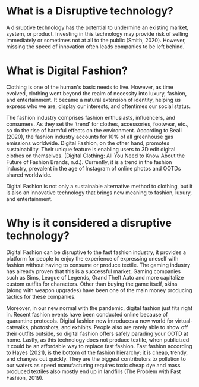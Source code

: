# What is a Disruptive technology?
A disruptive technology has the potential to undermine an existing market, system, or product. Investing in this technology may provide risk of selling immediately or sometimes not at all to the public (Smith, 2020). However, missing the speed of innovation often leads companies to be left behind.

# What is Digital Fashion?
Clothing is one of the human's basic needs to live. However, as time evolved, clothing went beyond the realm of necessity into luxury, fashion, and entertainment. It became a natural extension of identity, helping us express who we are, display our interests, and oftentimes our social status. 

The fashion industry comprises fashion enthusiasts, influencers, and consumers. As they set the ‘trend’ for clothes, accessories, footwear, etc., so do the rise of harmful effects on the environment. According to Beall (2020), the fashion industry accounts for 10% of all greenhouse gas emissions worldwide. Digital Fashion, on the other hand, promotes sustainability. Their unique feature is enabling users to 3D edit digital clothes on themselves. (Digital Clothing: All You Need to Know About the Future of Fashion Brands, n.d.). Currently, it is a trend in the fashion industry, prevalent in the age of Instagram of online photos and OOTDs shared worldwide.

Digital Fashion is not only a sustainable alternative method to clothing, but it is also an innovative technology that brings new meaning to fashion, luxury, and entertainment. 

# Why is it considered a disruptive technology?
Digital Fashion can be disruptive to the fast fashion industry, it provides a platform for people to enjoy the experience of expressing oneself with fashion without having to consume or produce textile. The gaming industry has already proven that this is a successful market. Gaming companies such as Sims, League of Legends, Grand Theft Auto and more capitalize custom outfits for characters. Other than buying the game itself, skins (along with weapon upgrades) have been one of the main money producing tactics for these companies.

Moreover, in our new normal with the pandemic, digital fashion just fits right in. Recent fashion events have been conducted online because of quarantine protocols. Digital fashion now introduces a new world for virtual-catwalks, photoshots, and exhibits. People also are rarely able to show off their outfits outside, so digital fashion offers safely parading your OOTD at home. Lastly, as this technology does not produce textile, when publicized it could be an affordable way to replace fast fashion. Fast fashion according to Hayes (2021), is the bottom of the fashion hierarchy; it is cheap, trendy, and changes out quickly. They are the biggest contributors to pollution to our waters as speed manufacturing requires toxic cheap dye and mass produced textiles also mostly end up in landfills (The Problem with Fast Fashion, 2019).
